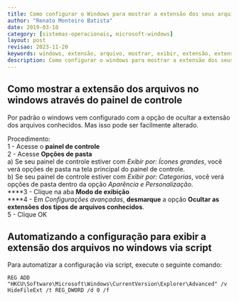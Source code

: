 ```yaml
---
title: Como configurar o Windows para mostrar a extensão dos seus arquivos
author: "Renato Monteiro Batista"
date: 2019-03-10
category: [sistemas-operacionais, microsoft-windows]
layout: post
revisao: 2023-11-20
keywords: windows, extensão, arquivo, mostrar, exibir, extensão, extensão arquivo, extensão arquivos, extensão dos arquivos, extensão dos arquivos windows, extensão dos arquivos no windows, extensão dos arquivos windows 10, extensão dos arquivos windows 7, extensão dos arquivos windows 8, extensão dos arquivos windows 8.1, extensão dos arquivos windows 10
description: Como configurar o windows para mostrar a extensão dos seus arquivos
---
```


## Como mostrar a extensão dos arquivos no windows através do painel de controle

Por padrão o windows vem configurado com a opção de ocultar a extensão dos arquivos conhecidos. Mas isso pode ser facilmente alterado.

Procedimento:\
1 - Acesse o **painel de controle**\
2 - Acesse **Opções de pasta**\
a) Se seu painel de controle estiver com _Exibir por: Ícones grandes_, você verá opções de pasta na tela principal do painel de controle.\
b) Se seu painel de controle estiver com _Exibir por: Categorias_, você verá opções de pasta dentro da opção _Aparência e Personalização_.\
****3 - Clique na aba **Modo de exibição**\
****4 - Em _Configurações avançadas_, **desmarque** a opção **Ocultar as extensões dos tipos de arquivos conhecidos**.\
5 - Clique OK

## Automatizando a configuração para exibir a extensão dos arquivos no windows via script

Para automatizar a configuração via script, execute o seguinte comando:

```batch
REG ADD "HKCU\Software\Microsoft\Windows\CurrentVersion\Explorer\Advanced" /v HideFileExt /t REG_DWORD /d 0 /f
```